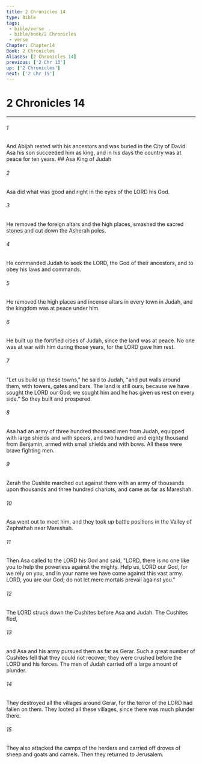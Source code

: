 ```yaml
---
title: 2 Chronicles 14
type: Bible
tags:
 - bible/verse
 - bible/book/2 Chronicles
 - verse
Chapter: Chapter14
Book: 2 Chronicles
Aliases: [2 Chronicles 14]
previous: ['2 Chr 13']
up: ['2 Chronicles']
next: ['2 Chr 15']
---
```

# 2 Chronicles 14

***


###### 1 
And Abijah rested with his ancestors and was buried in the City of David. Asa his son succeeded him as king, and in his days the country was at peace for ten years. ## Asa King of Judah 

###### 2 
Asa did what was good and right in the eyes of the LORD his God. 

###### 3 
He removed the foreign altars and the high places, smashed the sacred stones and cut down the Asherah poles. 

###### 4 
He commanded Judah to seek the LORD, the God of their ancestors, and to obey his laws and commands. 

###### 5 
He removed the high places and incense altars in every town in Judah, and the kingdom was at peace under him. 

###### 6 
He built up the fortified cities of Judah, since the land was at peace. No one was at war with him during those years, for the LORD gave him rest. 

###### 7 
"Let us build up these towns," he said to Judah, "and put walls around them, with towers, gates and bars. The land is still ours, because we have sought the LORD our God; we sought him and he has given us rest on every side." So they built and prospered. 

###### 8 
Asa had an army of three hundred thousand men from Judah, equipped with large shields and with spears, and two hundred and eighty thousand from Benjamin, armed with small shields and with bows. All these were brave fighting men. 

###### 9 
Zerah the Cushite marched out against them with an army of thousands upon thousands and three hundred chariots, and came as far as Mareshah. 

###### 10 
Asa went out to meet him, and they took up battle positions in the Valley of Zephathah near Mareshah. 

###### 11 
Then Asa called to the LORD his God and said, "LORD, there is no one like you to help the powerless against the mighty. Help us, LORD our God, for we rely on you, and in your name we have come against this vast army. LORD, you are our God; do not let mere mortals prevail against you." 

###### 12 
The LORD struck down the Cushites before Asa and Judah. The Cushites fled, 

###### 13 
and Asa and his army pursued them as far as Gerar. Such a great number of Cushites fell that they could not recover; they were crushed before the LORD and his forces. The men of Judah carried off a large amount of plunder. 

###### 14 
They destroyed all the villages around Gerar, for the terror of the LORD had fallen on them. They looted all these villages, since there was much plunder there. 

###### 15 
They also attacked the camps of the herders and carried off droves of sheep and goats and camels. Then they returned to Jerusalem. 
